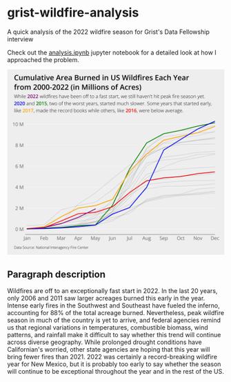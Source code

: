 # grist-wildfire-analysis
A quick analysis of the 2022 wildfire season for Grist's Data Fellowship interview

Check out the [analysis.ipynb](https://github.com/tusharkh/grist-wildfire-analysis/blob/main/analysis.ipynb) jupyter notebook for a detailed look at how I approached the problem.

![chart](https://github.com/tusharkh/grist-wildfire-analysis/blob/main/figures/acres-burned.jpg)

## Paragraph description
Wildfires are off to an exceptionally fast start in 2022. In the last 20 years, only 2006 and 2011 saw larger acreages burned this early in the year. Intense early fires in the Southwest and Southeast have fueled the inferno, accounting for 88% of the total acreage burned. Nevertheless, peak wildfire season in much of the country is yet to arrive, and federal agencies remind us that regional variations in temperatures, combustible biomass, wind patterns, and rainfall make it difficult to say whether this trend will continue across diverse geography. While prolonged drought conditions have Californian's worried, other state agencies are hoping that this year will bring fewer fires than 2021. 2022 was certainly a record-breaking wildfire year for New Mexico, but it is probably too early to say whether the season will continue to be exceptional throughout the year and in the rest of the US.
